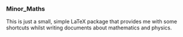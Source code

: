 ### Minor_Maths

This is just a small, simple LaTeX package that provides me with some shortcuts whilst writing documents about mathematics and physics.
